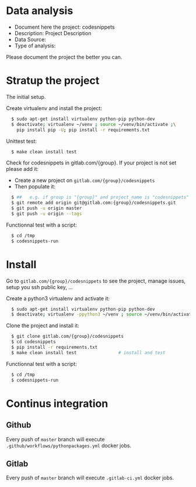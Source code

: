 # Data analysis
- Document here the project: codesnippets
- Description: Project Description
- Data Source:
- Type of analysis:

Please document the project the better you can.

# Stratup the project

The initial setup.

Create virtualenv and install the project:
```bash
  $ sudo apt-get install virtualenv python-pip python-dev
  $ deactivate; virtualenv ~/venv ; source ~/venv/bin/activate ;\
    pip install pip -U; pip install -r requirements.txt
```

Unittest test:
```bash
  $ make clean install test
```

Check for codesnippets in gitlab.com/{group}.
If your project is not set please add it:

- Create a new project on `gitlab.com/{group}/codesnippets`
- Then populate it:

```bash
  $ ##   e.g. if group is "{group}" and project_name is "codesnippets"
  $ git remote add origin git@gitlab.com:{group}/codesnippets.git
  $ git push -u origin master
  $ git push -u origin --tags
```

Functionnal test with a script:
```bash
  $ cd /tmp
  $ codesnippets-run
```
# Install
Go to `gitlab.com/{group}/codesnippets` to see the project, manage issues,
setup you ssh public key, ...

Create a python3 virtualenv and activate it:
```bash
  $ sudo apt-get install virtualenv python-pip python-dev
  $ deactivate; virtualenv -ppython3 ~/venv ; source ~/venv/bin/activate
```

Clone the project and install it:
```bash
  $ git clone gitlab.com/{group}/codesnippets
  $ cd codesnippets
  $ pip install -r requirements.txt
  $ make clean install test                # install and test
```
Functionnal test with a script:
```bash
  $ cd /tmp
  $ codesnippets-run
``` 

# Continus integration
## Github 
Every push of `master` branch will execute `.github/workflows/pythonpackages.yml` docker jobs.
## Gitlab
Every push of `master` branch will execute `.gitlab-ci.yml` docker jobs.
